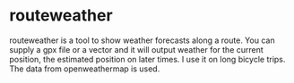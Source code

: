 # routeweather

routeweather is a tool to show weather forecasts along a route. You can supply a gpx file or
a vector and it will output weather for the current position, the estimated position on later times.
I use it on long bicycle trips.
The data from openweathermap is used.
